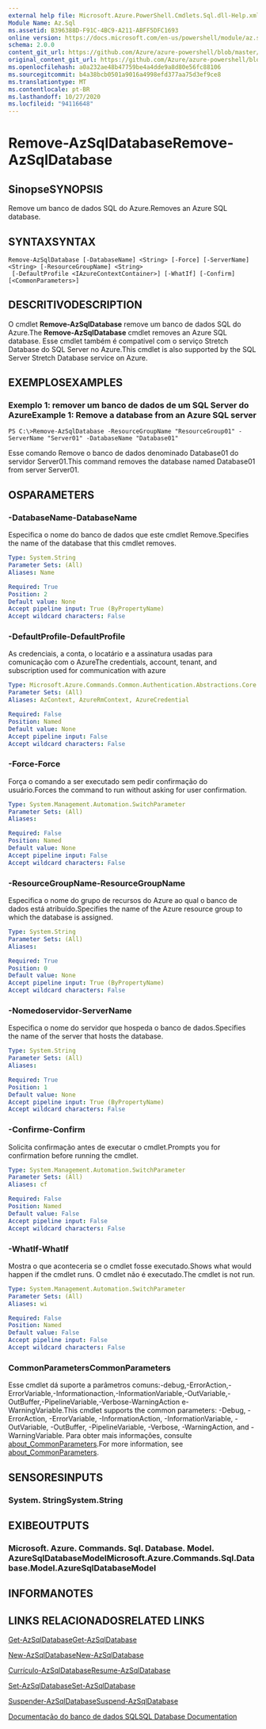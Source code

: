 ```yaml
---
external help file: Microsoft.Azure.PowerShell.Cmdlets.Sql.dll-Help.xml
Module Name: Az.Sql
ms.assetid: B396388D-F91C-4BC9-A211-ABFF5DFC1693
online version: https://docs.microsoft.com/en-us/powershell/module/az.sql/remove-azsqldatabase
schema: 2.0.0
content_git_url: https://github.com/Azure/azure-powershell/blob/master/src/Sql/Sql/help/Remove-AzSqlDatabase.md
original_content_git_url: https://github.com/Azure/azure-powershell/blob/master/src/Sql/Sql/help/Remove-AzSqlDatabase.md
ms.openlocfilehash: a0a232ae48b47759be4a4dde9a8d80e56fc88106
ms.sourcegitcommit: b4a38bcb0501a9016a4998efd377aa75d3ef9ce8
ms.translationtype: MT
ms.contentlocale: pt-BR
ms.lasthandoff: 10/27/2020
ms.locfileid: "94116648"
---
```

# <span data-ttu-id="40362-101">Remove-AzSqlDatabase</span><span class="sxs-lookup"><span data-stu-id="40362-101">Remove-AzSqlDatabase</span></span>

## <span data-ttu-id="40362-102">Sinopse</span><span class="sxs-lookup"><span data-stu-id="40362-102">SYNOPSIS</span></span>
<span data-ttu-id="40362-103">Remove um banco de dados SQL do Azure.</span><span class="sxs-lookup"><span data-stu-id="40362-103">Removes an Azure SQL database.</span></span>

## <span data-ttu-id="40362-104">SYNTAX</span><span class="sxs-lookup"><span data-stu-id="40362-104">SYNTAX</span></span>

```
Remove-AzSqlDatabase [-DatabaseName] <String> [-Force] [-ServerName] <String> [-ResourceGroupName] <String>
 [-DefaultProfile <IAzureContextContainer>] [-WhatIf] [-Confirm] [<CommonParameters>]
```

## <span data-ttu-id="40362-105">DESCRITIVO</span><span class="sxs-lookup"><span data-stu-id="40362-105">DESCRIPTION</span></span>
<span data-ttu-id="40362-106">O cmdlet **Remove-AzSqlDatabase** remove um banco de dados SQL do Azure.</span><span class="sxs-lookup"><span data-stu-id="40362-106">The **Remove-AzSqlDatabase** cmdlet removes an Azure SQL database.</span></span>
<span data-ttu-id="40362-107">Esse cmdlet também é compatível com o serviço Stretch Database do SQL Server no Azure.</span><span class="sxs-lookup"><span data-stu-id="40362-107">This cmdlet is also supported by the SQL Server Stretch Database service on Azure.</span></span>

## <span data-ttu-id="40362-108">EXEMPLOS</span><span class="sxs-lookup"><span data-stu-id="40362-108">EXAMPLES</span></span>

### <span data-ttu-id="40362-109">Exemplo 1: remover um banco de dados de um SQL Server do Azure</span><span class="sxs-lookup"><span data-stu-id="40362-109">Example 1: Remove a database from an Azure SQL server</span></span>
```
PS C:\>Remove-AzSqlDatabase -ResourceGroupName "ResourceGroup01" -ServerName "Server01" -DatabaseName "Database01"
```

<span data-ttu-id="40362-110">Esse comando Remove o banco de dados denominado Database01 do servidor Server01.</span><span class="sxs-lookup"><span data-stu-id="40362-110">This command removes the database named Database01 from server Server01.</span></span>

## <span data-ttu-id="40362-111">OS</span><span class="sxs-lookup"><span data-stu-id="40362-111">PARAMETERS</span></span>

### <span data-ttu-id="40362-112">-DatabaseName</span><span class="sxs-lookup"><span data-stu-id="40362-112">-DatabaseName</span></span>
<span data-ttu-id="40362-113">Especifica o nome do banco de dados que este cmdlet Remove.</span><span class="sxs-lookup"><span data-stu-id="40362-113">Specifies the name of the database that this cmdlet removes.</span></span>

```yaml
Type: System.String
Parameter Sets: (All)
Aliases: Name

Required: True
Position: 2
Default value: None
Accept pipeline input: True (ByPropertyName)
Accept wildcard characters: False
```

### <span data-ttu-id="40362-114">-DefaultProfile</span><span class="sxs-lookup"><span data-stu-id="40362-114">-DefaultProfile</span></span>
<span data-ttu-id="40362-115">As credenciais, a conta, o locatário e a assinatura usadas para comunicação com o Azure</span><span class="sxs-lookup"><span data-stu-id="40362-115">The credentials, account, tenant, and subscription used for communication with azure</span></span>

```yaml
Type: Microsoft.Azure.Commands.Common.Authentication.Abstractions.Core.IAzureContextContainer
Parameter Sets: (All)
Aliases: AzContext, AzureRmContext, AzureCredential

Required: False
Position: Named
Default value: None
Accept pipeline input: False
Accept wildcard characters: False
```

### <span data-ttu-id="40362-116">-Force</span><span class="sxs-lookup"><span data-stu-id="40362-116">-Force</span></span>
<span data-ttu-id="40362-117">Força o comando a ser executado sem pedir confirmação do usuário.</span><span class="sxs-lookup"><span data-stu-id="40362-117">Forces the command to run without asking for user confirmation.</span></span>

```yaml
Type: System.Management.Automation.SwitchParameter
Parameter Sets: (All)
Aliases:

Required: False
Position: Named
Default value: None
Accept pipeline input: False
Accept wildcard characters: False
```

### <span data-ttu-id="40362-118">-ResourceGroupName</span><span class="sxs-lookup"><span data-stu-id="40362-118">-ResourceGroupName</span></span>
<span data-ttu-id="40362-119">Especifica o nome do grupo de recursos do Azure ao qual o banco de dados está atribuído.</span><span class="sxs-lookup"><span data-stu-id="40362-119">Specifies the name of the Azure resource group to which the database is assigned.</span></span>

```yaml
Type: System.String
Parameter Sets: (All)
Aliases:

Required: True
Position: 0
Default value: None
Accept pipeline input: True (ByPropertyName)
Accept wildcard characters: False
```

### <span data-ttu-id="40362-120">-Nomedoservidor</span><span class="sxs-lookup"><span data-stu-id="40362-120">-ServerName</span></span>
<span data-ttu-id="40362-121">Especifica o nome do servidor que hospeda o banco de dados.</span><span class="sxs-lookup"><span data-stu-id="40362-121">Specifies the name of the server that hosts the database.</span></span>

```yaml
Type: System.String
Parameter Sets: (All)
Aliases:

Required: True
Position: 1
Default value: None
Accept pipeline input: True (ByPropertyName)
Accept wildcard characters: False
```

### <span data-ttu-id="40362-122">-Confirme</span><span class="sxs-lookup"><span data-stu-id="40362-122">-Confirm</span></span>
<span data-ttu-id="40362-123">Solicita confirmação antes de executar o cmdlet.</span><span class="sxs-lookup"><span data-stu-id="40362-123">Prompts you for confirmation before running the cmdlet.</span></span>

```yaml
Type: System.Management.Automation.SwitchParameter
Parameter Sets: (All)
Aliases: cf

Required: False
Position: Named
Default value: False
Accept pipeline input: False
Accept wildcard characters: False
```

### <span data-ttu-id="40362-124">-WhatIf</span><span class="sxs-lookup"><span data-stu-id="40362-124">-WhatIf</span></span>
<span data-ttu-id="40362-125">Mostra o que aconteceria se o cmdlet fosse executado.</span><span class="sxs-lookup"><span data-stu-id="40362-125">Shows what would happen if the cmdlet runs.</span></span>
<span data-ttu-id="40362-126">O cmdlet não é executado.</span><span class="sxs-lookup"><span data-stu-id="40362-126">The cmdlet is not run.</span></span>

```yaml
Type: System.Management.Automation.SwitchParameter
Parameter Sets: (All)
Aliases: wi

Required: False
Position: Named
Default value: False
Accept pipeline input: False
Accept wildcard characters: False
```

### <span data-ttu-id="40362-127">CommonParameters</span><span class="sxs-lookup"><span data-stu-id="40362-127">CommonParameters</span></span>
<span data-ttu-id="40362-128">Esse cmdlet dá suporte a parâmetros comuns:-debug,-ErrorAction,-ErrorVariable,-Informationaction,-InformationVariable,-OutVariable,-OutBuffer,-PipelineVariable,-Verbose-WarningAction e-WarningVariable.</span><span class="sxs-lookup"><span data-stu-id="40362-128">This cmdlet supports the common parameters: -Debug, -ErrorAction, -ErrorVariable, -InformationAction, -InformationVariable, -OutVariable, -OutBuffer, -PipelineVariable, -Verbose, -WarningAction, and -WarningVariable.</span></span> <span data-ttu-id="40362-129">Para obter mais informações, consulte [about_CommonParameters](http://go.microsoft.com/fwlink/?LinkID=113216).</span><span class="sxs-lookup"><span data-stu-id="40362-129">For more information, see [about_CommonParameters](http://go.microsoft.com/fwlink/?LinkID=113216).</span></span>

## <span data-ttu-id="40362-130">SENSORES</span><span class="sxs-lookup"><span data-stu-id="40362-130">INPUTS</span></span>

### <span data-ttu-id="40362-131">System. String</span><span class="sxs-lookup"><span data-stu-id="40362-131">System.String</span></span>

## <span data-ttu-id="40362-132">EXIBE</span><span class="sxs-lookup"><span data-stu-id="40362-132">OUTPUTS</span></span>

### <span data-ttu-id="40362-133">Microsoft. Azure. Commands. Sql. Database. Model. AzureSqlDatabaseModel</span><span class="sxs-lookup"><span data-stu-id="40362-133">Microsoft.Azure.Commands.Sql.Database.Model.AzureSqlDatabaseModel</span></span>

## <span data-ttu-id="40362-134">INFORMA</span><span class="sxs-lookup"><span data-stu-id="40362-134">NOTES</span></span>

## <span data-ttu-id="40362-135">LINKS RELACIONADOS</span><span class="sxs-lookup"><span data-stu-id="40362-135">RELATED LINKS</span></span>

[<span data-ttu-id="40362-136">Get-AzSqlDatabase</span><span class="sxs-lookup"><span data-stu-id="40362-136">Get-AzSqlDatabase</span></span>](./Get-AzSqlDatabase.md)

[<span data-ttu-id="40362-137">New-AzSqlDatabase</span><span class="sxs-lookup"><span data-stu-id="40362-137">New-AzSqlDatabase</span></span>](./New-AzSqlDatabase.md)

[<span data-ttu-id="40362-138">Currículo-AzSqlDatabase</span><span class="sxs-lookup"><span data-stu-id="40362-138">Resume-AzSqlDatabase</span></span>](./Resume-AzSqlDatabase.md)

[<span data-ttu-id="40362-139">Set-AzSqlDatabase</span><span class="sxs-lookup"><span data-stu-id="40362-139">Set-AzSqlDatabase</span></span>](./Set-AzSqlDatabase.md)

[<span data-ttu-id="40362-140">Suspender-AzSqlDatabase</span><span class="sxs-lookup"><span data-stu-id="40362-140">Suspend-AzSqlDatabase</span></span>](./Suspend-AzSqlDatabase.md)

[<span data-ttu-id="40362-141">Documentação do banco de dados SQL</span><span class="sxs-lookup"><span data-stu-id="40362-141">SQL Database Documentation</span></span>](https://docs.microsoft.com/azure/sql-database/)



